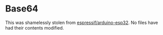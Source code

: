 # Base64

This was shamelessly stolen from [espressif/arduino-esp32](https://github.com/espressif/arduino-esp32).
No files have had their contents modified.